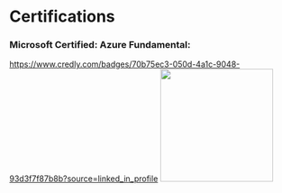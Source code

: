# Certifications

### Microsoft Certified: Azure Fundamental: 
https://www.credly.com/badges/70b75ec3-050d-4a1c-9048-93d3f7f87b8b?source=linked_in_profile
<img src="[https://your-image-url.type](https://user-images.githubusercontent.com/32331579/170851326-d4a0f0ef-4596-4f51-8d62-b6da637dafff.png)" width="200"/>


